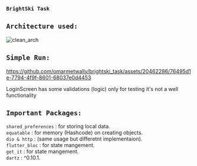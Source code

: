 ### `BrightSki Task`






## `Architecture used:`

![clean_arch](https://github.com/omarmetwally/brightski_task/assets/20462286/c71d5333-c58d-4075-82e3-4c5ad424948c)



## `Simple Run:`

https://github.com/omarmetwally/brightski_task/assets/20462286/76495d1e-7794-4f9f-8601-68037e0d4453



LoginScreen has some validations (logic) only for testing it's not a well functionality 
## `Important Packages:`

  `shared_preferences` : for storing local data.<br>
  `equatable` : for memory (Hashcode) on creating objects.<br>
  `dio & http` :  (same usage but differetnt implementaion).<br>
  `flutter_bloc` :  for state mangement.<br>
  `get_it`  : for state mangement.<br>
  `dartz`  : ^0.10.1.<br>
 
